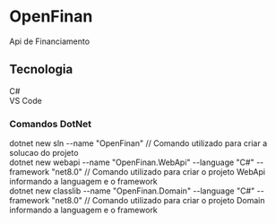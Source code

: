 # OpenFinan
Api de Financiamento

## Tecnologia
C#    
VS Code

### Comandos DotNet

dotnet new sln --name "OpenFinan" // Comando utilizado para criar a solucao do projeto   
dotnet new webapi --name "OpenFinan.WebApi" --language "C#" --framework "net8.0" // Comando utilizado para criar o projeto WebApi informando a languagem e o framework  
dotnet new classlib --name "OpenFinan.Domain" --language "C#" --framework "net8.0" // Comando utilizado para criar o projeto Domain informando a languagem e o framework  
